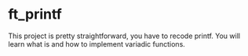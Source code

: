 # ft_printf

This project is pretty straightforward, you have to recode printf. You will learn what is and how to implement variadic functions.
